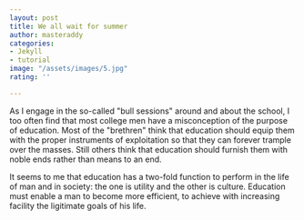 ```yaml
---
layout: post
title: We all wait for summer
author: masteraddy
categories:
- Jekyll
- tutorial
image: "/assets/images/5.jpg"
rating: ''

---
```

As I engage in the so-called "bull sessions" around and about the school, I too often find that most college men have a misconception of the purpose of education. Most of the "brethren" think that education should equip them with the proper instruments of exploitation so that they can forever trample over the masses. Still others think that education should furnish them with noble ends rather than means to an end.

It seems to me that education has a two-fold function to perform in the life of man and in society: the one is utility and the other is culture. Education must enable a man to become more efficient, to achieve with increasing facility the ligitimate goals of his life.